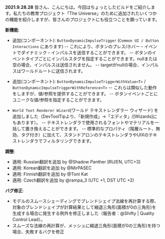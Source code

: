 **2021.9.28.28**
皆さん、こんにちは。今回はちょっとしたビルドをご紹介します。私たちの教育プロジェクト「The Universe」のために追加されたいくつかの機能を紹介しますが、皆さんのプロジェクトにも役立つことを願っています。

**新機能**:
- 追加(コンポーネント): `ButtonDynamicImpulseTrigger` (`Common UI / Button Interactions` にあります)
-- これにより、ボタンのプレス/ホバー・イベントでダイナミック・インパルスを送信することができます。
-- ボタンのイベントタイプごとにインパルスタグを指定することができます。nullまたは空の場合、インパルスは送信されません。
-- targetがnullの場合、インパルスはワールドルートに送信されます。
- 追加(コンポーネント): `ButtonDynamicImpulseTriggerWithValue<T>` / `ButtonDynamicImpulseTriggerWithReference<T>`
-- これらは類似した動作をしますが、値/参照を提供することができます。
-- ボタンイベントごとにユニークな値/参照を指定することができます。

- `World Text Renderer Wizard`(ワールド テキストレンダラー ウィザード) を追加しました（DevToolTipより、「新規作成」→「エディタ」/[Wizards]にもあります）。
-- テキストレンダラで使用されるフォントやマテリアルを一括して置き換えることができます。
-- 標準的なプロパティ（階層ルート、無効、タグ付き）に加えて、スタンドアロンのテキストレンダラやUIXのテキストレンダラでフィルタリングできます。

**調整**:
- 適用: Russian翻訳を追加 by @Shadow Panther [RU/EN, UTC+3]
- 適用: Korean翻訳を追加 by @MirPASEC
- 適用: Finnish翻訳を追加 by @Toni Kat 
- 適用: Czech翻訳を追加 by @rampa_3 (UTC +1, DST UTC +2)

**バグ修正**:
- モデルのスムースシェーディングでブレンドシェイプ法線を再計算する際、対象のブレンドシェイプが計算結果として縮退三角形(面積が0の三角形)を生成する場合に発生する例外を修正しました（報告者：@Shifty | Quality Control Lead）。
- スムーズな法線の再計算が、メッシュに縮退三角形(面積が0の三角形)を持つ場合、失敗するバグを修正